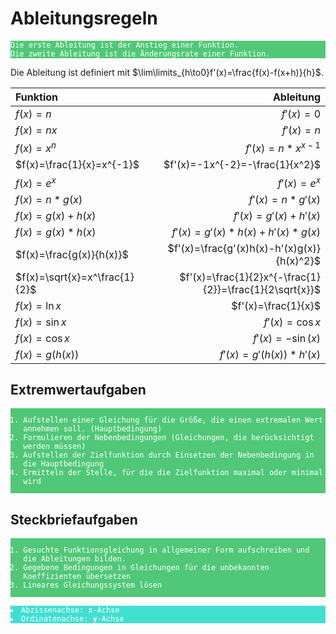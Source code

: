 # Ableitungsregeln
<pre style="background-color:#50C878;"><code style="color:white;">Die erste Ableitung ist der Anstieg einer Funktion.
Die zweite Ableitung ist die Änderungsrate einer Funktion.</code></pre>

Die Ableitung ist definiert mit $\lim\limits_{h\to0}f'(x)=\frac{f(x)-f(x+h)}{h}$.

|Funktion|Ableitung|
|:-|-:|
|$f(x)=n$|$f'(x)=0$|
|$f(x)=nx$|$f'(x)=n$|
|$f(x)=x^n$|$f'(x)=n*x^{x-1}$|
|$f(x)=\frac{1}{x}=x^{-1}$|$f'(x)=-1x^{-2}=-\frac{1}{x^2}$|
|$f(x)=e^x$|$f'(x)=e^x$|
|$f(x)=n*g(x)$|$f'(x)=n*g'(x)$|
|$f(x)=g(x)+h(x)$|$f'(x)=g'(x)+h'(x)$|
|$f(x)=g(x)*h(x)$|$f'(x)=g'(x)*h(x)+h'(x)*g(x)$|
|$f(x)=\frac{g(x)}{h(x)}$|$f'(x)=\frac{g'(x)h(x)-h'(x)g(x)}{h(x)^2}$|
|$f(x)=\sqrt{x}=x^\frac{1}{2}$|$f'(x)=\frac{1}{2}x^{-\frac{1}{2}}=\frac{1}{2\sqrt{x}}$|
|$f(x)=\ln{x}$|$f'(x)=\frac{1}{x}$|
|$f(x)=\sin{x}$|$f'(x)=\cos{x}$|
|$f(x)=\cos{x}$|$f'(x)=-\sin(x)$|
|$f(x)=g(h(x))$|$f'(x)=g'(h(x))*h'(x)$|
## Extremwertaufgaben
<pre style="background-color:#50C878;"><code style="color:white;"><ol><li>Aufstellen einer Gleichung für die Größe, die einen extremalen Wert annehmen soll. (Hauptbedingung)</li><li>Formulieren der Nebenbedingungen (Gleichungen, die berücksichtigt werden müssen)</li><li>Aufstellen der Zielfunktion durch Einsetzen der Nebenbedingung in die Hauptbedingung</li><li>Ermitteln der Stelle, für die die Zielfunktion maximal oder minimal wird</li></ol></code></pre>
## Steckbriefaufgaben
<pre style="background-color:#50C878;"><code style="color:white;"><ol><li>Gesuchte Funktionsgleichung in allgemeiner Form aufschreiben und die Ableitungen bilden.</li><li>Gegebene Bedingungen in Gleichungen für die unbekannten Koeffizienten übersetzen</li><li>Lineares Gleichungssystem lösen</li></ol></code></pre>

<pre style="background-color:#40E0D0;"><code style="color:white;"><li>Abzissenachse: <b>x</b>-Achse</li><li>Ordinatenachse: <b>y</b>-Achse</li></code></pre>